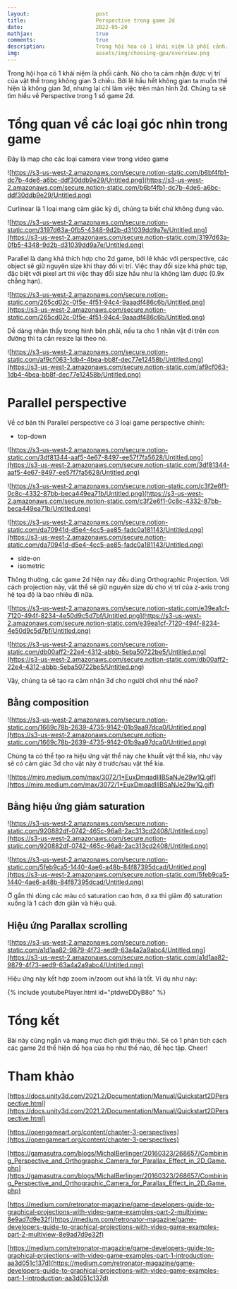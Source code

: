 ```yaml
---
layout:                     post
title:                      Perspective trong game 2d
date:                       2022-05-20
mathjax:                    true
comments:                   true
description:                Trong hội họa có 1 khái niệm là phối cảnh. Nó cho ta cảm nhận được vị trí của vật thể trong không gian 3 chiều. Bởi lẽ hầu hết không gian ta muốn thể hiện là không gian 3d, nhưng lại chỉ làm việc trên màn hình 2d. Chúng ta sẽ tìm hiểu về Perspective trong 1 số game 2d.
img:                        assets/img/choosing-gpu/overview.png
---
```


Trong hội họa có 1 khái niệm là phối cảnh. Nó cho ta cảm nhận được vị trí của vật thể trong không gian 3 chiều. Bởi lẽ hầu hết không gian ta muốn thể hiện là không gian 3d, nhưng lại chỉ làm việc trên màn hình 2d. Chúng ta sẽ tìm hiểu về Perspective trong 1 số game 2d.

# Tổng quan về các loại góc nhìn trong game

Đây là map cho các loại camera view trong video game

![https://s3-us-west-2.amazonaws.com/secure.notion-static.com/b6bf4fb1-dc7b-4de6-a6bc-ddf30ddb9e29/Untitled.png](https://s3-us-west-2.amazonaws.com/secure.notion-static.com/b6bf4fb1-dc7b-4de6-a6bc-ddf30ddb9e29/Untitled.png)

Curlinear là 1 loại mang cảm giác kỳ dị, chúng ta biết chứ không đụng vào.

![https://s3-us-west-2.amazonaws.com/secure.notion-static.com/3197d63a-0fb5-4348-9d2b-d31039dd9a7e/Untitled.png](https://s3-us-west-2.amazonaws.com/secure.notion-static.com/3197d63a-0fb5-4348-9d2b-d31039dd9a7e/Untitled.png)

Parallel là dạng khá thích hợp cho 2d game, bởi lẽ khác với perspective, các object sẽ giữ nguyên size khi thay đổi vị trí. Việc thay đổi size khá phức tạp, đặc biệt với pixel art thì việc thay đổi size hầu như là không làm được (0.9x chẳng hạn).

![https://s3-us-west-2.amazonaws.com/secure.notion-static.com/265cd02c-0f5e-4f51-94c4-9aaadf486c6b/Untitled.png](https://s3-us-west-2.amazonaws.com/secure.notion-static.com/265cd02c-0f5e-4f51-94c4-9aaadf486c6b/Untitled.png)

Dễ dàng nhận thấy trong hình bên phải, nếu ta cho 1 nhân vật đi trên con đường thì ta cần resize lại theo nó.

![https://s3-us-west-2.amazonaws.com/secure.notion-static.com/af9cf063-1db4-4bea-bb8f-dec77e12458b/Untitled.png](https://s3-us-west-2.amazonaws.com/secure.notion-static.com/af9cf063-1db4-4bea-bb8f-dec77e12458b/Untitled.png)

# Parallel perspective

Về cơ bản thì Parallel perspective có 3 loại game perspective chính:

- top-down

![https://s3-us-west-2.amazonaws.com/secure.notion-static.com/3df81344-aaf5-4e67-8497-ee57f7fa5628/Untitled.png](https://s3-us-west-2.amazonaws.com/secure.notion-static.com/3df81344-aaf5-4e67-8497-ee57f7fa5628/Untitled.png)

![https://s3-us-west-2.amazonaws.com/secure.notion-static.com/c3f2e6f1-0c8c-4332-87bb-beca449ea71b/Untitled.png](https://s3-us-west-2.amazonaws.com/secure.notion-static.com/c3f2e6f1-0c8c-4332-87bb-beca449ea71b/Untitled.png)

![https://s3-us-west-2.amazonaws.com/secure.notion-static.com/da70941d-d5e4-4cc5-ae85-fadc0a181143/Untitled.png](https://s3-us-west-2.amazonaws.com/secure.notion-static.com/da70941d-d5e4-4cc5-ae85-fadc0a181143/Untitled.png)

- side-on
- isometric

Thông thường, các game 2d hiện nay đều dùng Orthographic Projection. Với cách projection này, vật thể sẽ giữ nguyên size dù cho vị trí của z-axis trong hệ tọa độ là bao nhiêu đi nữa.

![https://s3-us-west-2.amazonaws.com/secure.notion-static.com/e39ea1cf-7120-494f-8234-4e50d9c5d7bf/Untitled.png](https://s3-us-west-2.amazonaws.com/secure.notion-static.com/e39ea1cf-7120-494f-8234-4e50d9c5d7bf/Untitled.png)

![https://s3-us-west-2.amazonaws.com/secure.notion-static.com/db00aff2-22e4-4312-abbb-5eba50722be5/Untitled.png](https://s3-us-west-2.amazonaws.com/secure.notion-static.com/db00aff2-22e4-4312-abbb-5eba50722be5/Untitled.png)

Vậy, chúng ta sẽ tạo ra cảm nhận 3d cho người chơi như thế nào?

## Bằng composition

![https://s3-us-west-2.amazonaws.com/secure.notion-static.com/1669c78b-2639-4735-9142-01b9aa97dca0/Untitled.png](https://s3-us-west-2.amazonaws.com/secure.notion-static.com/1669c78b-2639-4735-9142-01b9aa97dca0/Untitled.png)

Chúng ta có thể tạo ra hiệu ứng vật thể này che khuất vật thể kia, như vậy sẽ có cảm giác 3d cho vật này ở trước/sau vật thể kia.

![https://miro.medium.com/max/3072/1*EuxDmqadIlIBSaNJe29w1Q.gif](https://miro.medium.com/max/3072/1*EuxDmqadIlIBSaNJe29w1Q.gif)

## Bằng hiệu ứng giảm saturation

![https://s3-us-west-2.amazonaws.com/secure.notion-static.com/920882df-0742-465c-96a8-2ac313cd2408/Untitled.png](https://s3-us-west-2.amazonaws.com/secure.notion-static.com/920882df-0742-465c-96a8-2ac313cd2408/Untitled.png)

![https://s3-us-west-2.amazonaws.com/secure.notion-static.com/5feb9ca5-1440-4ae6-a48b-84f87395dcad/Untitled.png](https://s3-us-west-2.amazonaws.com/secure.notion-static.com/5feb9ca5-1440-4ae6-a48b-84f87395dcad/Untitled.png)

Ở gần thì dùng các màu có saturation cao hơn, ở xa thì giảm độ saturation xuống là 1 cách đơn giản và hiệu quả.

## Hiệu ứng Parallax scrolling

![https://s3-us-west-2.amazonaws.com/secure.notion-static.com/a1d1aa82-9879-4f73-aed9-63a4a2a9abc4/Untitled.png](https://s3-us-west-2.amazonaws.com/secure.notion-static.com/a1d1aa82-9879-4f73-aed9-63a4a2a9abc4/Untitled.png)

Hiệu ứng này kết hợp zoom in/zoom out khá là tốt. Ví dụ như này: 

{% include youtubePlayer.html id="ptdweDDyB8o" %}

# Tổng kết

Bài này cũng ngắn và mang mục đích giới thiệu thôi. Sẽ có 1 phân tích cách các game 2d thể hiện đồ họa của họ như thế nào, để học tập. Cheer!

# Tham khảo

[https://docs.unity3d.com/2021.2/Documentation/Manual/Quickstart2DPerspective.html](https://docs.unity3d.com/2021.2/Documentation/Manual/Quickstart2DPerspective.html)

[https://opengameart.org/content/chapter-3-perspectives](https://opengameart.org/content/chapter-3-perspectives)

[https://gamasutra.com/blogs/MichalBerlinger/20160323/268657/Combining_Perspective_and_Orthographic_Camera_for_Parallax_Effect_in_2D_Game.php](https://gamasutra.com/blogs/MichalBerlinger/20160323/268657/Combining_Perspective_and_Orthographic_Camera_for_Parallax_Effect_in_2D_Game.php)

[https://medium.com/retronator-magazine/game-developers-guide-to-graphical-projections-with-video-game-examples-part-2-multiview-8e9ad7d9e32f](https://medium.com/retronator-magazine/game-developers-guide-to-graphical-projections-with-video-game-examples-part-2-multiview-8e9ad7d9e32f)

[https://medium.com/retronator-magazine/game-developers-guide-to-graphical-projections-with-video-game-examples-part-1-introduction-aa3d051c137d](https://medium.com/retronator-magazine/game-developers-guide-to-graphical-projections-with-video-game-examples-part-1-introduction-aa3d051c137d)